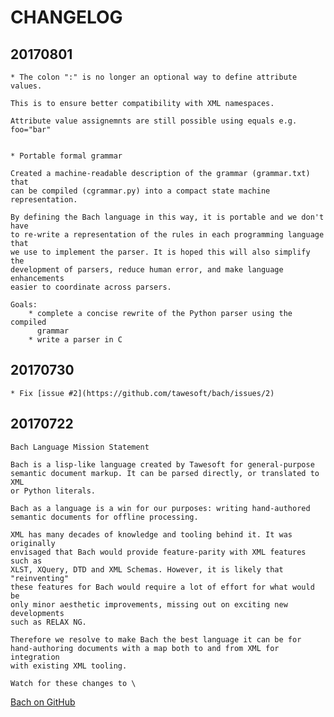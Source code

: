 # CHANGELOG

## 20170801

    * The colon ":" is no longer an optional way to define attribute values.

    This is to ensure better compatibility with XML namespaces.

    Attribute value assignemnts are still possible using equals e.g. foo="bar"


    * Portable formal grammar

    Created a machine-readable description of the grammar (grammar.txt) that
    can be compiled (cgrammar.py) into a compact state machine representation.

    By defining the Bach language in this way, it is portable and we don't have
    to re-write a representation of the rules in each programming language that
    we use to implement the parser. It is hoped this will also simplify the
    development of parsers, reduce human error, and make language enhancements
    easier to coordinate across parsers.

    Goals:
        * complete a concise rewrite of the Python parser using the compiled
          grammar
        * write a parser in C


## 20170730

    * Fix [issue #2](https://github.com/tawesoft/bach/issues/2)


## 20170722

    Bach Language Mission Statement

    Bach is a lisp-like language created by Tawesoft for general-purpose
    semantic document markup. It can be parsed directly, or translated to XML
    or Python literals.

    Bach as a language is a win for our purposes: writing hand-authored
    semantic documents for offline processing.

    XML has many decades of knowledge and tooling behind it. It was originally
    envisaged that Bach would provide feature-parity with XML features such as
    XLST, XQuery, DTD and XML Schemas. However, it is likely that "reinventing"
    these features for Bach would require a lot of effort for what would be
    only minor aesthetic improvements, missing out on exciting new developments
    such as RELAX NG.

    Therefore we resolve to make Bach the best language it can be for
    hand-authoring documents with a map both to and from XML for integration
    with existing XML tooling.

    Watch for these changes to \
   [Bach on GitHub](https://github.com/tawesoft/bach)

